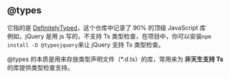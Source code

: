 ## @types

它指的是 [DefinitelyTyped](https://github.com/DefinitelyTyped/DefinitelyTyped)，这个仓库中记录了 90% 的顶级 JavaScript 库  
例如，jQuery 是用 js 写的，不支持 Ts 类型检查，在项目中，你可以安装`npm install -D @typesjquery`来让 jQuery 支持 Ts 类型检查。

@types 的本质是用来存放类型声明文件（\*.d.ts）的库，常用来为 **非天生支持 Ts** 的库提供类型检查支持。
